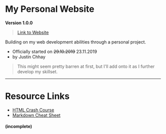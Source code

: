 # My Personal Website
**Version 1.0.0**
> [Link to Website](justin-chhay.github.io)

Building on my web development abilities through a personal project.
* Officially started on ~~29.10.2019~~ 23.11.2019
* by Justin Chhay
> This might seem pretty barren at first, but I'll add onto it as I further develop my skillset.

*** 
# Resource Links
* [HTML Crash Course](https://www.youtube.com/watch?v=UB1O30fR-EE)
* [Markdown Cheat Sheet](https://github.com/adam-p/markdown-here/wiki/Markdown-Cheatsheet)
#### (incomplete)